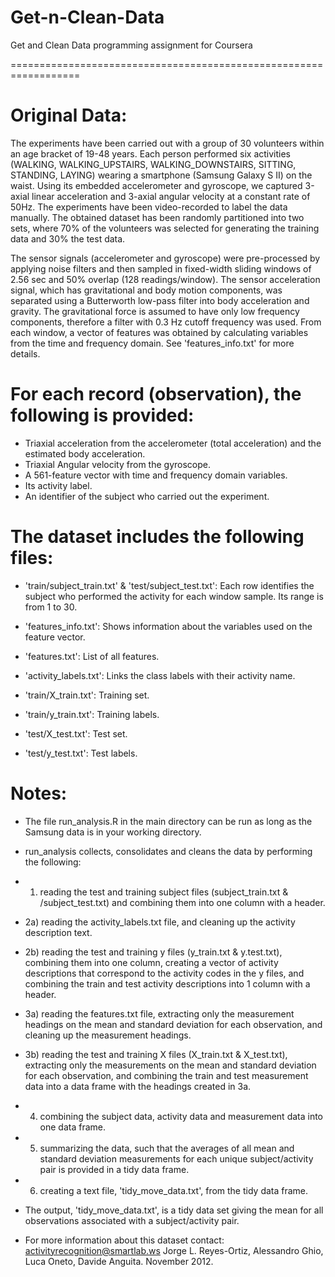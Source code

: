 Get-n-Clean-Data
================

Get and Clean Data programming assignment for Coursera

==================================================================

Original Data: 
==============

The experiments have been carried out with a group of 30 volunteers within an age bracket of 19-48 years. Each person performed six activities (WALKING, WALKING_UPSTAIRS, WALKING_DOWNSTAIRS, SITTING, STANDING, LAYING) wearing a smartphone (Samsung Galaxy S II) on the waist. Using its embedded accelerometer and gyroscope, we captured 3-axial linear acceleration and 3-axial angular velocity at a constant rate of 50Hz. The experiments have been video-recorded to label the data manually. The obtained dataset has been randomly partitioned into two sets, where 70% of the volunteers was selected for generating the training data and 30% the test data. 

The sensor signals (accelerometer and gyroscope) were pre-processed by applying noise filters and then sampled in fixed-width sliding windows of 2.56 sec and 50% overlap (128 readings/window). The sensor acceleration signal, which has gravitational and body motion components, was separated using a Butterworth low-pass filter into body acceleration and gravity. The gravitational force is assumed to have only low frequency components, therefore a filter with 0.3 Hz cutoff frequency was used. From each window, a vector of features was obtained by calculating variables from the time and frequency domain. See 'features_info.txt' for more details. 

For each record (observation), the following is provided:
======================================

- Triaxial acceleration from the accelerometer (total acceleration) and the estimated body acceleration.
- Triaxial Angular velocity from the gyroscope. 
- A 561-feature vector with time and frequency domain variables. 
- Its activity label. 
- An identifier of the subject who carried out the experiment.

The dataset includes the following files:
=========================================

- 'train/subject_train.txt' & 'test/subject_test.txt': Each row identifies the subject who performed the activity for each window sample. Its range is from 1 to 30.

- 'features_info.txt': Shows information about the variables used on the feature vector.

- 'features.txt': List of all features.

- 'activity_labels.txt': Links the class labels with their activity name.

- 'train/X_train.txt': Training set.

- 'train/y_train.txt': Training labels.

- 'test/X_test.txt': Test set.

- 'test/y_test.txt': Test labels.

Notes: 
======
- The file run_analysis.R in the main directory can be run as long as the Samsung data is in your working directory. 
- run_analysis collects, consolidates and cleans the data by performing the following:
-   1) reading the test and training subject files (subject_train.txt & /subject_test.txt) and combining them into one column with a header.
-   2a) reading the activity_labels.txt file, and cleaning up the activity description text. 
-   2b) reading the test and training y files (y_train.txt & y.test.txt), combining them into one column, creating a vector of activity descriptions that correspond to the activity codes in the y files, and combining the train and test activity descriptions into 1 column with a header.
-   3a) reading the features.txt file, extracting only the measurement headings on the mean and standard deviation for each observation, and cleaning up the measurement headings.
-   3b) reading the test and training X files (X_train.txt & X_test.txt), extracting only the measurements on the mean and standard deviation for each observation, and combining the train and test measurement data into a data frame with the headings created in 3a.
-   4) combining the subject data, activity data and measurement data into one data frame.
-   5) summarizing the data, such that the averages of all mean and standard deviation measurements for each unique subject/activity pair is provided in a tidy data frame. 
-   6) creating a text file, 'tidy_move_data.txt', from the tidy data frame.
- The output, 'tidy_move_data.txt', is a tidy data set giving the mean for all observations associated with a subject/activity pair. 

- For more information about this dataset contact: activityrecognition@smartlab.ws
Jorge L. Reyes-Ortiz, Alessandro Ghio, Luca Oneto, Davide Anguita. November 2012.

